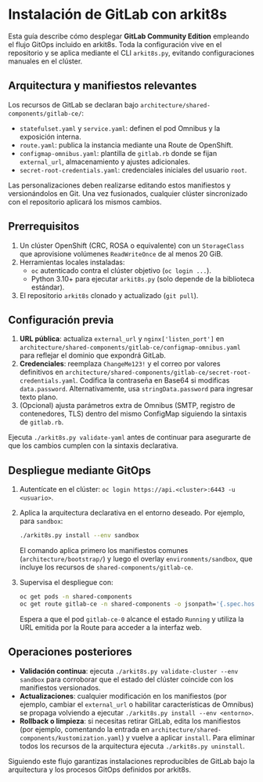 # Instalación de GitLab con arkit8s

Esta guía describe cómo desplegar **GitLab Community Edition** empleando el flujo GitOps incluido en arkit8s. Toda la configuración vive en el repositorio y se aplica mediante el CLI `arkit8s.py`, evitando configuraciones manuales en el clúster.

## Arquitectura y manifiestos relevantes

Los recursos de GitLab se declaran bajo `architecture/shared-components/gitlab-ce/`:

- `statefulset.yaml` y `service.yaml`: definen el pod Omnibus y la exposición interna.
- `route.yaml`: publica la instancia mediante una Route de OpenShift.
- `configmap-omnibus.yaml`: plantilla de `gitlab.rb` donde se fijan `external_url`, almacenamiento y ajustes adicionales.
- `secret-root-credentials.yaml`: credenciales iniciales del usuario `root`.

Las personalizaciones deben realizarse editando estos manifiestos y versionándolos en Git. Una vez fusionados, cualquier clúster sincronizado con el repositorio aplicará los mismos cambios.

## Prerrequisitos

1. Un clúster OpenShift (CRC, ROSA o equivalente) con un `StorageClass` que aprovisione volúmenes `ReadWriteOnce` de al menos 20 GiB.
2. Herramientas locales instaladas:
   - `oc` autenticado contra el clúster objetivo (`oc login ...`).
   - Python 3.10+ para ejecutar `arkit8s.py` (solo depende de la biblioteca estándar).
3. El repositorio `arkit8s` clonado y actualizado (`git pull`).

## Configuración previa

1. **URL pública**: actualiza `external_url` y `nginx['listen_port']` en `architecture/shared-components/gitlab-ce/configmap-omnibus.yaml` para reflejar el dominio que expondrá GitLab.
2. **Credenciales**: reemplaza `ChangeMe123!` y el correo por valores definitivos en `architecture/shared-components/gitlab-ce/secret-root-credentials.yaml`. Codifica la contraseña en Base64 si modificas `data.password`. Alternativamente, usa `stringData.password` para ingresar texto plano.
3. (Opcional) ajusta parámetros extra de Omnibus (SMTP, registro de contenedores, TLS) dentro del mismo ConfigMap siguiendo la sintaxis de `gitlab.rb`.

Ejecuta `./arkit8s.py validate-yaml` antes de continuar para asegurarte de que los cambios cumplen con la sintaxis declarativa.

## Despliegue mediante GitOps

1. Autentícate en el clúster: `oc login https://api.<cluster>:6443 -u <usuario>`.
2. Aplica la arquitectura declarativa en el entorno deseado. Por ejemplo, para `sandbox`:

   ```bash
   ./arkit8s.py install --env sandbox
   ```

   El comando aplica primero los manifiestos comunes (`architecture/bootstrap/`) y luego el overlay `environments/sandbox`, que incluye los recursos de `shared-components/gitlab-ce`.
3. Supervisa el despliegue con:

   ```bash
   oc get pods -n shared-components
   oc get route gitlab-ce -n shared-components -o jsonpath='{.spec.host}\n'
   ```

   Espera a que el pod `gitlab-ce-0` alcance el estado `Running` y utiliza la URL emitida por la Route para acceder a la interfaz web.

## Operaciones posteriores

- **Validación continua**: ejecuta `./arkit8s.py validate-cluster --env sandbox` para corroborar que el estado del clúster coincide con los manifiestos versionados.
- **Actualizaciones**: cualquier modificación en los manifiestos (por ejemplo, cambiar el `external_url` o habilitar características de Omnibus) se propaga volviendo a ejecutar `./arkit8s.py install --env <entorno>`.
- **Rollback o limpieza**: si necesitas retirar GitLab, edita los manifiestos (por ejemplo, comentando la entrada en `architecture/shared-components/kustomization.yaml`) y vuelve a aplicar `install`. Para eliminar todos los recursos de la arquitectura ejecuta `./arkit8s.py uninstall`.

Siguiendo este flujo garantizas instalaciones reproducibles de GitLab bajo la arquitectura y los procesos GitOps definidos por arkit8s.
